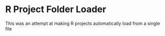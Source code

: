 R Project Folder Loader
==============
This was an attempt at making R projects automatically load from a single file
